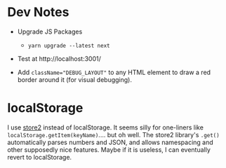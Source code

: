 # Dev Notes

-   Upgrade JS Packages

    -   `yarn upgrade --latest next`

-   Test at http://localhost:3001/

-   Add `className="DEBUG_LAYOUT"` to any HTML element to draw a red border around it (for visual debugging).

# localStorage

I use [store2](https://github.com/nbubna/store) instead of localStorage. It seems silly for one-liners like `localStorage.getItem(keyName)`.... but oh well. The store2 library's `.get()` automatically parses numbers and JSON, and allows namespacing and other supposedly nice features. Maybe if it is useless, I can eventually revert to localStorage.
